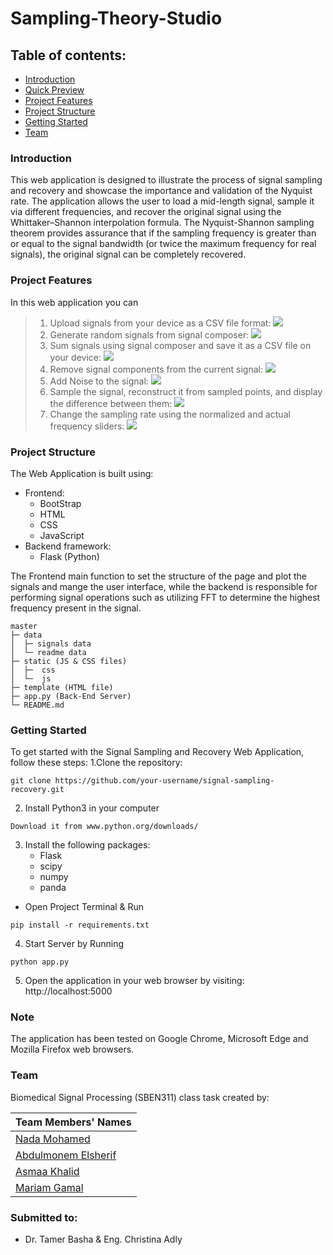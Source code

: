 # Sampling-Theory-Studio
## Table of contents:
- [Introduction](#introduction)
- [Quick Preview](#quick-preview)
- [Project Features](#project-features)
- [Project Structure](#project-structure)
- [Getting Started](#getting-started)
- [Team]()


### Introduction
This web application is designed to illustrate the process of signal sampling and recovery and showcase the importance and validation of the Nyquist rate. The application allows the user to load a mid-length signal, sample it via different frequencies, and recover the original signal using the Whittaker–Shannon interpolation formula. The Nyquist-Shannon sampling theorem provides assurance that if the sampling frequency is greater than or equal to the signal bandwidth (or twice the maximum frequency for real signals), the original signal can be completely recovered.

<!-- ### Quick Preview
Web application using frontend technologies & flask for illustrating how the sampling theory work,
applying Nyquist sampling, validating it and reconstructing the signal again from the sample points. It can also 
generate signals with various frequencies , amplitudes, sum them up or remove them to make a new signal.

The Sampling is done with Nyquist sampling while the reconstruction using Whittaker–Shannon
interpolation formula.

`Sampling Formula -> Fsample >= 2 * Fmaximum`

![](data/readme%20data/SampLab.gif) -->

### Project Features
In this web application you can
> 1. Upload signals from your device as a CSV file format:
![](data/readme%20data/upload.gif)
> 2. Generate random signals from signal composer:
![](data/readme%20data/composer.gif)
> 3. Sum signals using signal composer and save it as a CSV file on your device:
![](data/readme%20data/saving.gif)
> 4. Remove signal components from the current signal:
![](data/readme%20data/remove.gif)
> 5. Add Noise to the signal:
![](data/readme%20data/noise.gif)
> 6. Sample the signal, reconstruct it from sampled points, and display the difference between them:
![](data/readme%20data/sampling.gif)
> 7. Change the sampling rate using the normalized and actual frequency sliders:
![](data/readme%20data/sliders.gif)


### Project Structure
The Web Application is built using:
- Frontend:
  - BootStrap
  - HTML
  - CSS
  - JavaScript
- Backend framework:
  - Flask (Python)

The Frontend main function to set the structure of the page and plot the signals and mange
the user interface, while the backend is responsible for performing signal operations such as utilizing FFT to determine the highest frequency present in the signal.

```
master
├─ data
│  ├─ signals data
│  └─ readme data
├─ static (JS & CSS files)
│  ├─  css
│  └─  js
├─ template (HTML file)
├─ app.py (Back-End Server)
└─ README.md
```

### Getting Started
To get started with the Signal Sampling and Recovery Web Application, follow these steps:
1.Clone the repository:
``` 
git clone https://github.com/your-username/signal-sampling-recovery.git
``` 
2. Install Python3 in your computer
``` 
Download it from www.python.org/downloads/
```
3. Install the following packages:
   - Flask
   - scipy
   - numpy
   - panda
 - Open Project Terminal & Run
```
pip install -r requirements.txt
```
4. Start Server by Running 
```
python app.py
```

5. Open the application in your web browser by visiting:
 http://localhost:5000

### Note
The application has been tested on Google Chrome, Microsoft Edge and Mozilla Firefox web browsers.
### Team
Biomedical Signal Processing (SBEN311) class task created by:

| Team Members' Names                                   
|-------------------------------------------------------
| [Nada Mohamed](https://github.com/NadaAlfowey)
| [Abdulmonem Elsherif](https://github.com/AbdulmonemElsherif)   
| [Asmaa Khalid](https://github.com/asmaakhaledd) 
| [Mariam Gamal](https://github.com/mariamgamal70)
      

     

### Submitted to:
- Dr. Tamer Basha & Eng. Christina Adly
